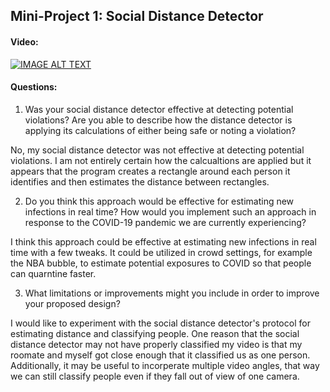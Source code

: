 ## Mini-Project 1: Social Distance Detector

#### Video:

[![IMAGE ALT TEXT](http://img.youtube.com/vi/kme6VODgbt0/0.jpg)](http://www.youtube.com/watch?v=kme6VODgbt0)



#### Questions:

1. Was your social distance detector effective at detecting potential violations? Are you able to describe how the distance detector is applying its calculations of either being safe or noting a violation?

No, my social distance detector was not effective at detecting potential violations. I am not entirely certain how the calcualtions are applied but it appears that the program creates a rectangle around each person it identifies and then estimates the distance between rectangles.

2. Do you think this approach would be effective for estimating new infections in real time? How would you implement such an approach in response to the COVID-19 pandemic we are currently experiencing?

I think this approach could be effective at estimating new infections in real time with a few tweaks. It could be utilized in crowd settings, for example the NBA bubble, to estimate potential exposures to COVID so that people can quarntine faster. 

3. What limitations or improvements might you include in order to improve your proposed design?

I would like to experiment with the social distance detector's protocol for estimating distance and classifying people. One reason that the social distance detector may not have properly classified my video is that my roomate and myself got close enough that it classified us as one person. Additionally, it may be useful to incorperate multiple video angles, that way we can still classify people even if they fall out of view of one camera. 
